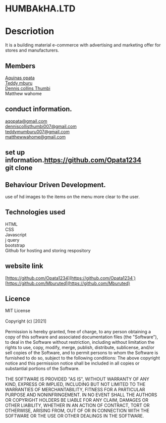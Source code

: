 # HUMBAkHA.LTD

# Descriotion
It is a building material e-commerce with advertising and marketing offer for stores and manufacturers.


## Members
[Aquinas opata](https://github.com/Opata1234)<br>[Teddy mburu](https://github.com/Mburuted)<br>[Dennis collins Thumbi]()<br>Matthew wahome

## conduct information.
aqopata@gmail.com<br>denniscollisthumbi007@gmail.com<br>teddymumburu007@gmail.com<br>matthewwahome@gmail.com



## set up information.https://github.com/Opata1234<br>git clone


## Behaviour Driven Development.
use of hd images to the items on the menu more clear to the user.


## Technologies used
HTML<br>CSS<br>Javascript<br>j query<br>bootstrap<br>Github for hosting and storing respository


## website link
[https://github.com/Opata1234](https://github.com/Opata1234`)
[https://github.com/Mburuted](https://github.com/Mburuted)







## Licence
MIT License<br><br>
Copyright (c) [2021] <br><br>
Permission is hereby granted, free of charge, to any person obtaining a copy of this software and associated documentation files (the "Software"), to deal in the Software without restriction, including without limitation the rights to use, copy, modify, merge, publish, distribute, sublicense, and/or sell copies of the Software, and to permit persons to whom the Software is furnished to do so, subject to the following conditions:
The above copyright notice and this permission notice shall be included in all copies or substantial portions of the Software.<br><br>
THE SOFTWARE IS PROVIDED "AS IS", WITHOUT WARRANTY OF ANY KIND, EXPRESS OR IMPLIED, INCLUDING BUT NOT LIMITED TO THE WARRANTIES OF MERCHANTABILITY, FITNESS FOR A PARTICULAR PURPOSE AND NONINFRINGEMENT. IN NO EVENT SHALL THE AUTHORS OR COPYRIGHT HOLDERS BE LIABLE FOR ANY CLAIM, DAMAGES OR OTHER LIABILITY, WHETHER IN AN ACTION OF CONTRACT, TORT OR OTHERWISE, ARISING FROM, OUT OF OR IN CONNECTION WITH THE SOFTWARE OR THE USE OR OTHER DEALINGS IN THE SOFTWARE.